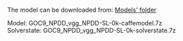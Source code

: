 The model can be downloaded from: [Models' folder](https://drive.google.com/open?id=1Amp9jJSu32tZ_DHe_ljziGzC-fE42Pfg)

Model: GOC9_NPDD_vgg_NPDD-SL-0k-caffemodel.7z<br>
Solverstate: GOC9_NPDD_vgg_NPDD-SL-0k-solverstate.7z
